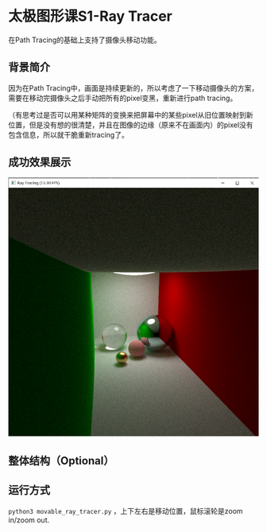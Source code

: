 # 太极图形课S1-Ray Tracer

在Path Tracing的基础上支持了摄像头移动功能。

## 背景简介
因为在Path Tracing中，画面是持续更新的，所以考虑了一下移动摄像头的方案，需要在移动完摄像头之后手动把所有的pixel变黑，重新进行path tracing。

（有思考过是否可以用某种矩阵的变换来把屏幕中的某些pixel从旧位置映射到新位置，但是没有想的很清楚，并且在图像的边缘（原来不在画面内）的pixel没有包含信息，所以就干脆重新tracing了。

## 成功效果展示

![demo](./data/SeeFromOutside.png)

## 整体结构（Optional）

## 运行方式
`python3 movable_ray_tracer.py` ，上下左右是移动位置，鼠标滚轮是zoom in/zoom out. 
